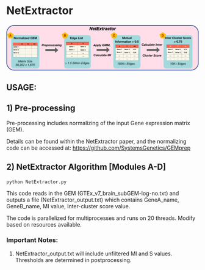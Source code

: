 # NetExtractor

![GitHub Logo](NetEx_workflow.png)

## USAGE:

## 1) Pre-processing

Pre-processing includes normalizing of the input Gene expression matrix (GEM). 

Details can be found within the NetExtractor paper, and the normalizing code can be accessed at: https://github.com/SystemsGenetics/GEMprep


## 2) NetExtractor Algorithm [Modules A-D]
```
python NetExtractor.py
```

This code reads in the GEM (GTEx_v7_brain_subGEM-log-no.txt) and outputs a file (NetExtractor_output.txt) which contains GeneA_name, GeneB_name, MI value, Inter-cluster score value.

The code is parallelized for multiprocesses and runs on 20 threads. Modify based on resources available.

### Important Notes:

1) NetExtractor_output.txt will include unfiltered MI and S values. Thresholds are determined in postprocessing.

